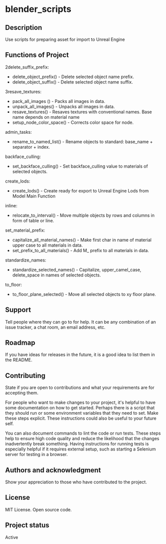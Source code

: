 # blender_scripts

## Description
Use scripts for preparing asset for import to Unreal Engine

## Functions of Project
2delete_suffix_prefix:
* delete_object_prefix() - Delete selected object name prefix.
* delete_object_suffix() - Delete selected object name suffix.

3resave_textures:
* pack_all_images ()		- Packs all images in data.
* unpack_all_images()		- Unpacks all images in data.
* resave_textures()		    - Resaves textures with conventional names. Base name depends on material name
* setup_node_color_space() - Corrects color space for node. 

admin_tasks:
* rename_to_named_list() - Rename objects to standard: base_name + separator + index. 

backface_culling:
* set_backface_culling() - Set backface_culling value to materials of selected objects.

create_lods:
* create_lods() - Create ready for export to Unreal Engine Lods from Model Main Function

inline:
* relocate_to_interval() - Move multiple objects by rows and columns in form of table or line. 

set_material_prefix:
* capitalize_all_material_names() - Make first char in name of material upper case to all materials in data. 
* set_prefix_to_all_materials()	- Add M_ prefix to all materials in data. 

standardize_names:
* standardize_selected_names() - Capitalize, upper_camel_case, delete_space in names of selected objects. 

to_floor:
* to_floor_plane_selected() - Move all selected objects to xy floor plane. 

## Support
Tell people where they can go to for help. It can be any combination of an issue tracker, a chat room, an email address, etc.

## Roadmap
If you have ideas for releases in the future, it is a good idea to list them in the README.

## Contributing
State if you are open to contributions and what your requirements are for accepting them.

For people who want to make changes to your project, it's helpful to have some documentation on how to get started. Perhaps there is a script that they should run or some environment variables that they need to set. Make these steps explicit. These instructions could also be useful to your future self.

You can also document commands to lint the code or run tests. These steps help to ensure high code quality and reduce the likelihood that the changes inadvertently break something. Having instructions for running tests is especially helpful if it requires external setup, such as starting a Selenium server for testing in a browser.

## Authors and acknowledgment
Show your appreciation to those who have contributed to the project.

## License
MIT License. Open source code.

## Project status
Active
